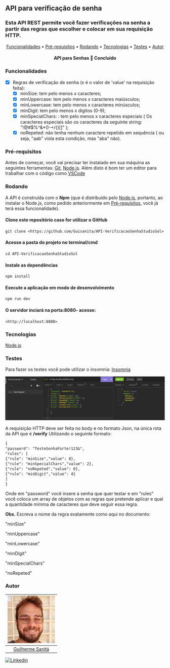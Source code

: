 ## API para verificação de senha

### Esta API REST permite você fazer verificações na senha a partir das regras que escolher e colocar em sua requisição HTTP. 

<p align="center">
 <a href="#Funcionalidades">Funcionalidades</a> •
 <a href="#Pré-requisitos">Pré-requisitos</a> • 
 <a href="#Rodando">Rodando</a> • 
 <a href="#Tecnologias">Tecnologias</a> • 
 <a href="#Testes">Testes</a> •
 <a href="#Autor">Autor</a>
</p>

<h4 align="center"> 
	API para Senhas 🚀 Concluído
</h4>

### Funcionalidades

- [x] Regras de verificação de senha (x é o valor de 'value' na requisição feita):
    - [x] minSize:  tem pelo menos x caracteres;
    - [x] minUppercase: tem pelo menos x caracteres maiúsculos;
    - [x] minLowercase: tem pelo menos x caracteres minúsculos;
    - [x] minDigit: tem pelo menos x dígitos (0-9);
    - [x] minSpecialChars: : tem pelo menos x caracteres especiais ( Os caracteres especiais são os caracteres da seguinte string: "!@#$%^&*()-+\/{}[]" );
    - [x] noRepeted: não tenha nenhum caractere repetido em sequência ( ou seja, "aab" viola esta condição, mas "aba" não).

### Pré-requisitos 

Antes de começar, você vai precisar ter instalado em sua máquina as seguintes ferramentas:
[Git](https://git-scm.com), [Node.js](https://nodejs.org/en/). 
Além disto é bom ter um editor para trabalhar com o código como [VSCode](https://code.visualstudio.com/)

### Rodando

A API é construída com o **Npm** (que é distribuído pelo [Node.js](https://nodejs.org/en/), portanto, ao instalar o Node.js, como pedido anteriormente em <a href="#Pré-requisitos">Pré-requisitos</a>, você já terá essa funcionalidade).
#### Clone este repositório caso for utilizar o GitHub

```
git clone <https://github.com/Guisanita/API-VerificacaoSenhaStudioSol>
```

#### Acesse a pasta do projeto no terminal/cmd

```
cd API-VerificacaoSenhaStudioSol
```

#### Instale as dependências

```
npm install
```

#### Execute a aplicação em modo de desenvolvimento

```
npm run dev
```

#### O servidor inciará na porta:8080- acesse:

```
<http://localhost:8080> 
```

### Tecnologias

[Node.js](https://nodejs.org/en/)

### Testes
Para fazer os testes você pode utilizar o insomnia:
[Insomnia](/test/Insomnia-All_2023-02-06.json)

![](/assets/Captura%20de%20tela%202023-02-06%20163003.png)

A requisição HTTP deve ser feita no body e no formato Json, na única rota da API que é **/verify** Utilizando o seguinte formato:

```
{
"password": "TesteSenhaForte!123&",
"rules": [
{"rule": "minSize","value": 8},
{"rule": "minSpecialChars","value": 2},
{"rule": "noRepeted","value": 0},
{"rule": "minDigit","value": 4}
]
}
```

Onde em "password" você insere a senha que quer testar e em "rules" você coloca um array de objetos com as regras que pretende aplicar e qual a quantidade mínima de caracteres que deve seguir essa regra. 

**Obs.** Escreva o nome da regra exatamente como aqui no documento:

"minSize"

"minUppercase"

"minLowercase"

"minDigit"

"minSpecialChars"

"noRepeted"

### Autor

| <img src='/assets/GuilhermeSanita.jpg' width='150px'/>         |
| :----------------------------------------------: |
| [Guilherme Sanitá](https://github.com/Guisanita) |

<a href="https://www.linkedin.com/in/guilherme-sanit%C3%A1-0841bb128/" target='_blank'> ![Linkedin](https://img.shields.io/badge/LinkedIn-0077B5?style=for-the-badge&logo=linkedin&logoColor=white) </a>






